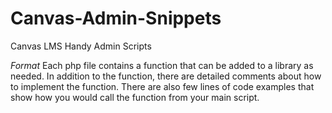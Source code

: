 Canvas-Admin-Snippets
=====================

Canvas LMS Handy Admin Scripts


*Format*
Each php file contains a function that can be added to a library as needed. In addition to the function, there are detailed comments about how to implement the function. There are also few lines of code examples that show how you would call the function from your main script.
